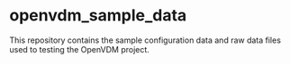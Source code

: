 # openvdm_sample_data

This repository contains the sample configuration data and raw data files used to testing the OpenVDM project.
